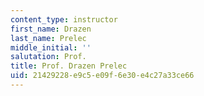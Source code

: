 ```yaml
---
content_type: instructor
first_name: Drazen
last_name: Prelec
middle_initial: ''
salutation: Prof.
title: Prof. Drazen Prelec
uid: 21429228-e9c5-e09f-6e30-e4c27a33ce66
---
```

